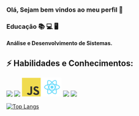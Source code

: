 ### Olá, Sejam bem vindos ao meu perfil 👋

### Educação :books: :computer: :desktop_computer:
#### Análise e Desenvolvimento de Sistemas.

## ⚡ Habilidades e Conhecimentos:
<img height="50" src="https://cdn.jsdelivr.net/gh/devicons/devicon/icons/css3/css3-original-wordmark.svg"></code>
<img height="50" src="https://cdn.jsdelivr.net/gh/devicons/devicon/icons/bootstrap/bootstrap-original.svg"></code>
<img height="50" src="https://raw.githubusercontent.com/devicons/devicon/master/icons/javascript/javascript-original.svg"></code>
<img height="50" src="https://raw.githubusercontent.com/github/explore/80688e429a7d4ef2fca1e82350fe8e3517d3494d/topics/react/react.png"></code>
<img height="50" src="https://cdn.jsdelivr.net/gh/devicons/devicon/icons/docker/docker-original-wordmark.svg"></code>
<img height="50" src="https://cdn.jsdelivr.net/gh/devicons/devicon/icons/git/git-original-wordmark.svg"></code>











[![Top Langs](https://github-readme-stats.vercel.app/api/top-langs/?username=anuraghazra)](https://github.com/fab1opinto/github-readme-stats)





<!--
**fab1opinto/fab1opinto** is a ✨ _special_ ✨ repository because its `README.md` (this file) appears on your GitHub profile.

Here are some ideas to get you started:

- 🔭 I’m currently working on ...
- 🌱 I’m currently learning ...
- 👯 I’m looking to collaborate on ...
- 🤔 I’m looking for help with ...
- 💬 Ask me about ...
- 📫 How to reach me: ...
- 😄 Pronouns: ...
- ⚡ Fun fact: ...
-->
